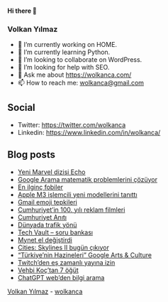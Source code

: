 #### Hi there 👋

### Volkan Yılmaz

- 🔭 I’m currently working on HOME.
- 🌱 I’m currently learning Python.
- 👯 I’m looking to collaborate on WordPress.
- 🤔 I’m looking for help with SEO.
- 💬 Ask me about https://wolkanca.com/
- 📫 How to reach me: wolkanca@gmail.com

## Social
- Twitter: https://twitter.com/wolkanca
- Linkedin: https://www.linkedin.com/in/wolkanca/



## Blog posts
<!-- BLOG-POST-LIST:START -->
- [Yeni Marvel dizisi Echo](https://wolkanca.com/yeni-marvel-dizisi-echo/)
- [Google Arama matematik problemlerini çözüyor](https://wolkanca.com/google-arama-matematik-problemlerini-cozuyor/)
- [En ilginç fobiler](https://wolkanca.com/en-ilginc-fobiler/)
- [Apple M3 işlemcili yeni modellerini tanıttı](https://wolkanca.com/apple-m3-islemcili-yeni-modellerini-tanitti/)
- [Gmail emoji tepkileri](https://wolkanca.com/gmail-emoji-tepkileri/)
- [Cumhuriyet’in 100. yılı reklam filmleri](https://wolkanca.com/cumhuriyetin-100-yili-reklam-filmleri/)
- [Cumhuriyet Anıtı](https://wolkanca.com/cumhuriyet-aniti/)
- [Dünyada trafik yönü](https://wolkanca.com/dunyada-trafik-yonu/)
- [Tech Vault – soru bankası](https://wolkanca.com/tech-vault-soru-bankasi/)
- [Mynet el değiştirdi](https://wolkanca.com/mynet-el-degistirdi/)
- [Cities: Skylines II bugün çıkıyor](https://wolkanca.com/cities-skylines-ii-bugun-cikiyor/)
- [“Türkiye’nin Hazineleri” Google Arts &amp; Culture](https://wolkanca.com/turkiyenin-hazineleri-google-arts-culture/)
- [Twitch’den eş zamanlı yayına izin](https://wolkanca.com/twitchden-es-zamanli-yayina-izin/)
- [Vehbi Koç’tan 7 öğüt](https://wolkanca.com/vehbi-koctan-7-ogut/)
- [ChatGPT web’den bilgi arama](https://wolkanca.com/chatgpt-webden-bilgi-arama/)
<!-- BLOG-POST-LIST:END -->


[Volkan Yılmaz](https://volkanyilmaz.com.tr/) - [wolkanca](https://wolkanca.com/)

